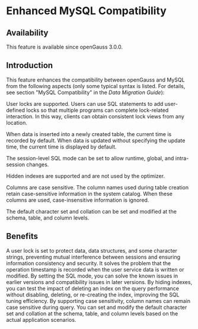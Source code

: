 
# Enhanced MySQL Compatibility

## Availability

This feature is available since openGauss 3.0.0.

## Introduction

This feature enhances the compatibility between openGauss and MySQL from the following aspects (only some typical syntax is listed. For details, see section "MySQL Compatibility" in the *Data Migration Guide*):

User locks are supported. Users can use SQL statements to add user-defined locks so that multiple programs can complete lock-related interaction. In this way, clients can obtain consistent lock views from any location.

When data is inserted into a newly created table, the current time is recorded by default. When data is updated without specifying the update time, the current time is displayed by default.

The session-level SQL mode can be set to allow runtime, global, and intra-session changes.

Hidden indexes are supported and are not used by the optimizer.

Columns are case sensitive. The column names used during table creation retain case-sensitive information in the system catalog. When these columns are used, case-insensitive information is ignored.

The default character set and collation can be set and modified at the schema, table, and column levels.


## Benefits

A user lock is set to protect data, data structures, and some character strings, preventing mutual interference between sessions and ensuring information consistency and security. It solves the problem that the operation timestamp is recorded when the user service data is written or modified. By setting the SQL mode, you can solve the known issues in earlier versions and compatibility issues in later versions. By hiding indexes, you can test the impact of deleting an index on the query performance without disabling, deleting, or re-creating the index, improving the SQL tuning efficiency. By supporting case sensitivity, column names can remain case sensitive during query. You can set and modify the default character set and collation at the schema, table, and column levels based on the actual application scenarios.
